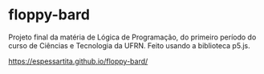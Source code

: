 # floppy-bard
Projeto final da matéria de Lógica de Programação, do primeiro período do curso de Ciências e Tecnologia da UFRN. Feito usando a biblioteca p5.js.

https://espessartita.github.io/floppy-bard/

